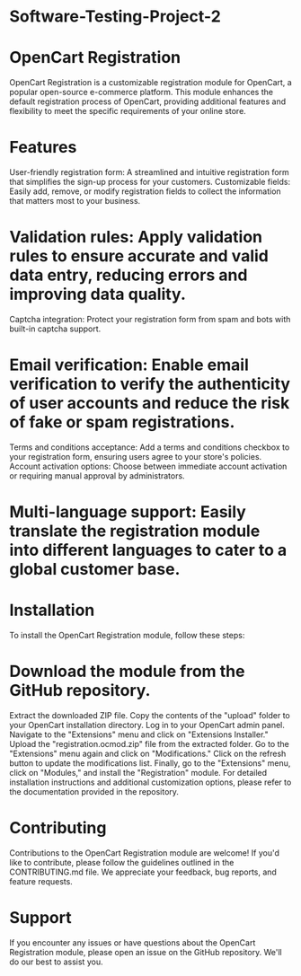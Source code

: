 # Software-Testing-Project-2

# OpenCart Registration
OpenCart Registration is a customizable registration module for OpenCart, a popular open-source e-commerce platform. This module enhances the default registration process of OpenCart, providing additional features and flexibility to meet the specific requirements of your online store.

# Features
User-friendly registration form: A streamlined and intuitive registration form that simplifies the sign-up process for your customers.
Customizable fields: Easily add, remove, or modify registration fields to collect the information that matters most to your business.
# Validation rules: Apply validation rules to ensure accurate and valid data entry, reducing errors and improving data quality.
Captcha integration: Protect your registration form from spam and bots with built-in captcha support.
# Email verification: Enable email verification to verify the authenticity of user accounts and reduce the risk of fake or spam registrations.
Terms and conditions acceptance: Add a terms and conditions checkbox to your registration form, ensuring users agree to your store's policies.
Account activation options: Choose between immediate account activation or requiring manual approval by administrators.
# Multi-language support: Easily translate the registration module into different languages to cater to a global customer base.
# Installation
To install the OpenCart Registration module, follow these steps:

# Download the module from the GitHub repository.
Extract the downloaded ZIP file.
Copy the contents of the "upload" folder to your OpenCart installation directory.
Log in to your OpenCart admin panel.
Navigate to the "Extensions" menu and click on "Extensions Installer."
Upload the "registration.ocmod.zip" file from the extracted folder.
Go to the "Extensions" menu again and click on "Modifications."
Click on the refresh button to update the modifications list.
Finally, go to the "Extensions" menu, click on "Modules," and install the "Registration" module.
For detailed installation instructions and additional customization options, please refer to the documentation provided in the repository.

# Contributing
Contributions to the OpenCart Registration module are welcome! If you'd like to contribute, please follow the guidelines outlined in the CONTRIBUTING.md file. We appreciate your feedback, bug reports, and feature requests.

# Support
If you encounter any issues or have questions about the OpenCart Registration module, please open an issue on the GitHub repository. We'll do our best to assist you.







